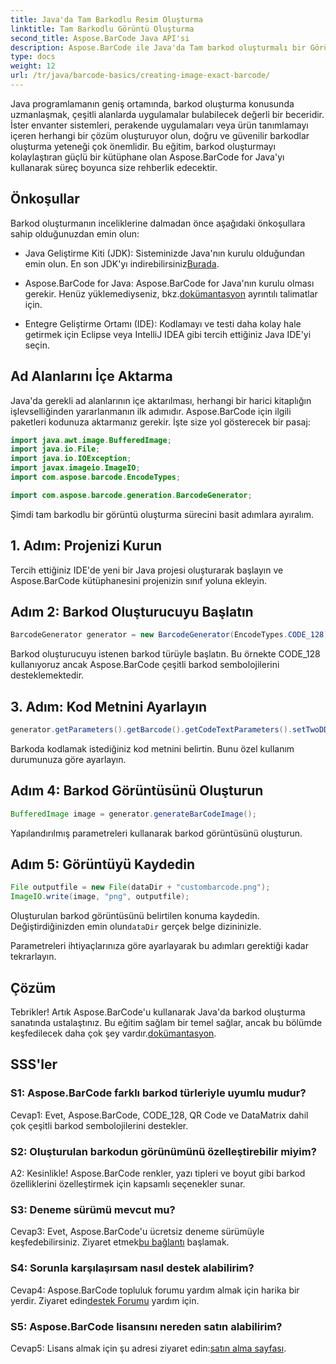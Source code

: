 ```yaml
---
title: Java'da Tam Barkodlu Resim Oluşturma
linktitle: Tam Barkodlu Görüntü Oluşturma
second_title: Aspose.BarCode Java API'si
description: Aspose.BarCode ile Java'da Tam barkod oluşturmalı bir Görüntü oluşturma. Kolayca özel barkodlar oluşturun. Belgeleri keşfedin, indirin ve destek alın.
type: docs
weight: 12
url: /tr/java/barcode-basics/creating-image-exact-barcode/
---
```

Java programlamanın geniş ortamında, barkod oluşturma konusunda uzmanlaşmak, çeşitli alanlarda uygulamalar bulabilecek değerli bir beceridir. İster envanter sistemleri, perakende uygulamaları veya ürün tanımlamayı içeren herhangi bir çözüm oluşturuyor olun, doğru ve güvenilir barkodlar oluşturma yeteneği çok önemlidir. Bu eğitim, barkod oluşturmayı kolaylaştıran güçlü bir kütüphane olan Aspose.BarCode for Java'yı kullanarak süreç boyunca size rehberlik edecektir.

## Önkoşullar

Barkod oluşturmanın inceliklerine dalmadan önce aşağıdaki önkoşullara sahip olduğunuzdan emin olun:

-  Java Geliştirme Kiti (JDK): Sisteminizde Java'nın kurulu olduğundan emin olun. En son JDK'yı indirebilirsiniz[Burada](https://www.oracle.com/java/technologies/javase-downloads.html).

-  Aspose.BarCode for Java: Aspose.BarCode for Java'nın kurulu olması gerekir. Henüz yüklemediyseniz, bkz.[dokümantasyon](https://reference.aspose.com/barcode/java/) ayrıntılı talimatlar için.

- Entegre Geliştirme Ortamı (IDE): Kodlamayı ve testi daha kolay hale getirmek için Eclipse veya IntelliJ IDEA gibi tercih ettiğiniz Java IDE'yi seçin.

## Ad Alanlarını İçe Aktarma

Java'da gerekli ad alanlarının içe aktarılması, herhangi bir harici kitaplığın işlevselliğinden yararlanmanın ilk adımıdır. Aspose.BarCode için ilgili paketleri kodunuza aktarmanız gerekir. İşte size yol gösterecek bir pasaj:

```java
import java.awt.image.BufferedImage;
import java.io.File;
import java.io.IOException;
import javax.imageio.ImageIO;
import com.aspose.barcode.EncodeTypes;

import com.aspose.barcode.generation.BarcodeGenerator;
```

Şimdi tam barkodlu bir görüntü oluşturma sürecini basit adımlara ayıralım.

## 1. Adım: Projenizi Kurun

Tercih ettiğiniz IDE'de yeni bir Java projesi oluşturarak başlayın ve Aspose.BarCode kütüphanesini projenizin sınıf yoluna ekleyin.

## Adım 2: Barkod Oluşturucuyu Başlatın

```java
BarcodeGenerator generator = new BarcodeGenerator(EncodeTypes.CODE_128);
```

Barkod oluşturucuyu istenen barkod türüyle başlatın. Bu örnekte CODE_128 kullanıyoruz ancak Aspose.BarCode çeşitli barkod sembolojilerini desteklemektedir.

## 3. Adım: Kod Metnini Ayarlayın

```java
generator.getParameters().getBarcode().getCodeTextParameters().setTwoDDisplayText("123456");
```

Barkoda kodlamak istediğiniz kod metnini belirtin. Bunu özel kullanım durumunuza göre ayarlayın.

## Adım 4: Barkod Görüntüsünü Oluşturun

```java
BufferedImage image = generator.generateBarCodeImage();
```

Yapılandırılmış parametreleri kullanarak barkod görüntüsünü oluşturun.

## Adım 5: Görüntüyü Kaydedin

```java
File outputfile = new File(dataDir + "custombarcode.png");
ImageIO.write(image, "png", outputfile);
```

 Oluşturulan barkod görüntüsünü belirtilen konuma kaydedin. Değiştirdiğinizden emin olun`dataDir` gerçek belge dizininizle.

Parametreleri ihtiyaçlarınıza göre ayarlayarak bu adımları gerektiği kadar tekrarlayın.

## Çözüm

 Tebrikler! Artık Aspose.BarCode'u kullanarak Java'da barkod oluşturma sanatında ustalaştınız. Bu eğitim sağlam bir temel sağlar, ancak bu bölümde keşfedilecek daha çok şey vardır.[dokümantasyon](https://reference.aspose.com/barcode/java/).

## SSS'ler

### S1: Aspose.BarCode farklı barkod türleriyle uyumlu mudur?

Cevap1: Evet, Aspose.BarCode, CODE_128, QR Code ve DataMatrix dahil çok çeşitli barkod sembolojilerini destekler.

### S2: Oluşturulan barkodun görünümünü özelleştirebilir miyim?

A2: Kesinlikle! Aspose.BarCode renkler, yazı tipleri ve boyut gibi barkod özelliklerini özelleştirmek için kapsamlı seçenekler sunar.

### S3: Deneme sürümü mevcut mu?

 Cevap3: Evet, Aspose.BarCode'u ücretsiz deneme sürümüyle keşfedebilirsiniz. Ziyaret etmek[bu bağlantı](https://releases.aspose.com/) başlamak.

### S4: Sorunla karşılaşırsam nasıl destek alabilirim?

 Cevap4: Aspose.BarCode topluluk forumu yardım almak için harika bir yerdir. Ziyaret edin[destek Forumu](https://forum.aspose.com/c/barcode/13) yardım için.

### S5: Aspose.BarCode lisansını nereden satın alabilirim?

 Cevap5: Lisans almak için şu adresi ziyaret edin:[satın alma sayfası](https://purchase.aspose.com/buy).